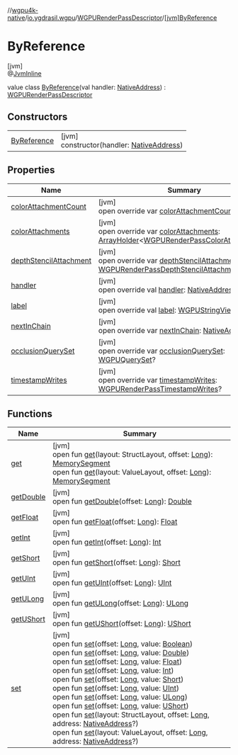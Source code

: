 //[wgpu4k-native](../../../../index.md)/[io.ygdrasil.wgpu](../../index.md)/[WGPURenderPassDescriptor](../index.md)/[[jvm]ByReference](index.md)

# ByReference

[jvm]\
@[JvmInline](https://kotlinlang.org/api/core/kotlin-stdlib/kotlin.jvm/-jvm-inline/index.html)

value class [ByReference](index.md)(val handler: [NativeAddress](../../../ffi/-native-address/index.md)) : [WGPURenderPassDescriptor](../index.md)

## Constructors

| | |
|---|---|
| [ByReference](-by-reference.md) | [jvm]<br>constructor(handler: [NativeAddress](../../../ffi/-native-address/index.md)) |

## Properties

| Name | Summary |
|---|---|
| [colorAttachmentCount](color-attachment-count.md) | [jvm]<br>open override var [colorAttachmentCount](color-attachment-count.md): [ULong](https://kotlinlang.org/api/core/kotlin-stdlib/kotlin/-u-long/index.html) |
| [colorAttachments](color-attachments.md) | [jvm]<br>open override var [colorAttachments](color-attachments.md): [ArrayHolder](../../../ffi/-array-holder/index.md)&lt;[WGPURenderPassColorAttachment](../../-w-g-p-u-render-pass-color-attachment/index.md)&gt;? |
| [depthStencilAttachment](depth-stencil-attachment.md) | [jvm]<br>open override var [depthStencilAttachment](depth-stencil-attachment.md): [WGPURenderPassDepthStencilAttachment](../../-w-g-p-u-render-pass-depth-stencil-attachment/index.md)? |
| [handler](handler.md) | [jvm]<br>open override val [handler](handler.md): [NativeAddress](../../../ffi/-native-address/index.md) |
| [label](label.md) | [jvm]<br>open override val [label](label.md): [WGPUStringView](../../-w-g-p-u-string-view/index.md) |
| [nextInChain](next-in-chain.md) | [jvm]<br>open override var [nextInChain](next-in-chain.md): [NativeAddress](../../../ffi/-native-address/index.md)? |
| [occlusionQuerySet](occlusion-query-set.md) | [jvm]<br>open override var [occlusionQuerySet](occlusion-query-set.md): [WGPUQuerySet](../../-w-g-p-u-query-set/index.md)? |
| [timestampWrites](timestamp-writes.md) | [jvm]<br>open override var [timestampWrites](timestamp-writes.md): [WGPURenderPassTimestampWrites](../../-w-g-p-u-render-pass-timestamp-writes/index.md)? |

## Functions

| Name | Summary |
|---|---|
| [get](../../../ffi/[jvm]-c-structure/get.md) | [jvm]<br>open fun [get](../../../ffi/[jvm]-c-structure/get.md)(layout: StructLayout, offset: [Long](https://kotlinlang.org/api/core/kotlin-stdlib/kotlin/-long/index.html)): [MemorySegment](../../../ffi/-memory-segment/index.md)<br>open fun [get](../../../ffi/[jvm]-c-structure/get.md)(layout: ValueLayout, offset: [Long](https://kotlinlang.org/api/core/kotlin-stdlib/kotlin/-long/index.html)): [MemorySegment](../../../ffi/-memory-segment/index.md) |
| [getDouble](../../../ffi/[jvm]-c-structure/get-double.md) | [jvm]<br>open fun [getDouble](../../../ffi/[jvm]-c-structure/get-double.md)(offset: [Long](https://kotlinlang.org/api/core/kotlin-stdlib/kotlin/-long/index.html)): [Double](https://kotlinlang.org/api/core/kotlin-stdlib/kotlin/-double/index.html) |
| [getFloat](../../../ffi/[jvm]-c-structure/get-float.md) | [jvm]<br>open fun [getFloat](../../../ffi/[jvm]-c-structure/get-float.md)(offset: [Long](https://kotlinlang.org/api/core/kotlin-stdlib/kotlin/-long/index.html)): [Float](https://kotlinlang.org/api/core/kotlin-stdlib/kotlin/-float/index.html) |
| [getInt](../../../ffi/[jvm]-c-structure/get-int.md) | [jvm]<br>open fun [getInt](../../../ffi/[jvm]-c-structure/get-int.md)(offset: [Long](https://kotlinlang.org/api/core/kotlin-stdlib/kotlin/-long/index.html)): [Int](https://kotlinlang.org/api/core/kotlin-stdlib/kotlin/-int/index.html) |
| [getShort](../../../ffi/[jvm]-c-structure/get-short.md) | [jvm]<br>open fun [getShort](../../../ffi/[jvm]-c-structure/get-short.md)(offset: [Long](https://kotlinlang.org/api/core/kotlin-stdlib/kotlin/-long/index.html)): [Short](https://kotlinlang.org/api/core/kotlin-stdlib/kotlin/-short/index.html) |
| [getUInt](../../../ffi/[jvm]-c-structure/get-u-int.md) | [jvm]<br>open fun [getUInt](../../../ffi/[jvm]-c-structure/get-u-int.md)(offset: [Long](https://kotlinlang.org/api/core/kotlin-stdlib/kotlin/-long/index.html)): [UInt](https://kotlinlang.org/api/core/kotlin-stdlib/kotlin/-u-int/index.html) |
| [getULong](../../../ffi/[jvm]-c-structure/get-u-long.md) | [jvm]<br>open fun [getULong](../../../ffi/[jvm]-c-structure/get-u-long.md)(offset: [Long](https://kotlinlang.org/api/core/kotlin-stdlib/kotlin/-long/index.html)): [ULong](https://kotlinlang.org/api/core/kotlin-stdlib/kotlin/-u-long/index.html) |
| [getUShort](../../../ffi/[jvm]-c-structure/get-u-short.md) | [jvm]<br>open fun [getUShort](../../../ffi/[jvm]-c-structure/get-u-short.md)(offset: [Long](https://kotlinlang.org/api/core/kotlin-stdlib/kotlin/-long/index.html)): [UShort](https://kotlinlang.org/api/core/kotlin-stdlib/kotlin/-u-short/index.html) |
| [set](../../../ffi/[jvm]-c-structure/set.md) | [jvm]<br>open fun [set](../../../ffi/[jvm]-c-structure/set.md)(offset: [Long](https://kotlinlang.org/api/core/kotlin-stdlib/kotlin/-long/index.html), value: [Boolean](https://kotlinlang.org/api/core/kotlin-stdlib/kotlin/-boolean/index.html))<br>open fun [set](../../../ffi/[jvm]-c-structure/set.md)(offset: [Long](https://kotlinlang.org/api/core/kotlin-stdlib/kotlin/-long/index.html), value: [Double](https://kotlinlang.org/api/core/kotlin-stdlib/kotlin/-double/index.html))<br>open fun [set](../../../ffi/[jvm]-c-structure/set.md)(offset: [Long](https://kotlinlang.org/api/core/kotlin-stdlib/kotlin/-long/index.html), value: [Float](https://kotlinlang.org/api/core/kotlin-stdlib/kotlin/-float/index.html))<br>open fun [set](../../../ffi/[jvm]-c-structure/set.md)(offset: [Long](https://kotlinlang.org/api/core/kotlin-stdlib/kotlin/-long/index.html), value: [Int](https://kotlinlang.org/api/core/kotlin-stdlib/kotlin/-int/index.html))<br>open fun [set](../../../ffi/[jvm]-c-structure/set.md)(offset: [Long](https://kotlinlang.org/api/core/kotlin-stdlib/kotlin/-long/index.html), value: [Short](https://kotlinlang.org/api/core/kotlin-stdlib/kotlin/-short/index.html))<br>open fun [set](../../../ffi/[jvm]-c-structure/set.md)(offset: [Long](https://kotlinlang.org/api/core/kotlin-stdlib/kotlin/-long/index.html), value: [UInt](https://kotlinlang.org/api/core/kotlin-stdlib/kotlin/-u-int/index.html))<br>open fun [set](../../../ffi/[jvm]-c-structure/set.md)(offset: [Long](https://kotlinlang.org/api/core/kotlin-stdlib/kotlin/-long/index.html), value: [ULong](https://kotlinlang.org/api/core/kotlin-stdlib/kotlin/-u-long/index.html))<br>open fun [set](../../../ffi/[jvm]-c-structure/set.md)(offset: [Long](https://kotlinlang.org/api/core/kotlin-stdlib/kotlin/-long/index.html), value: [UShort](https://kotlinlang.org/api/core/kotlin-stdlib/kotlin/-u-short/index.html))<br>open fun [set](../../../ffi/[jvm]-c-structure/set.md)(layout: StructLayout, offset: [Long](https://kotlinlang.org/api/core/kotlin-stdlib/kotlin/-long/index.html), address: [NativeAddress](../../../ffi/-native-address/index.md)?)<br>open fun [set](../../../ffi/[jvm]-c-structure/set.md)(layout: ValueLayout, offset: [Long](https://kotlinlang.org/api/core/kotlin-stdlib/kotlin/-long/index.html), address: [NativeAddress](../../../ffi/-native-address/index.md)?) |